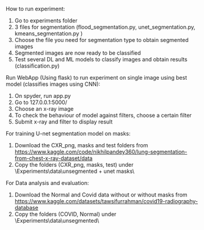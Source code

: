 How to run experiment:
1) Go to experiments folder
2) 3 files for segmentation (flood_segmentation.py, unet_segmentation.py, kmeans_segmentation.py )
3) Choose the file you need for segmentation type to obtain segmented images
4) Segmented images are now ready to be classified
5) Test several DL and ML models to classify images and obtain results (classification.py)
 
Run WebApp (Using flask) to run experiment on single image using best model (classifies images using CNN):
1) On spyder, run app.py
2) Go to 127.0.0.1:5000/
3) Choose an x-ray image
4) To check the behaviour of model against filters, choose a certain filter
5) Submit x-ray and filter to display result

For training U-net segmentation model on masks:
1) Download the CXR_png, masks and test folders from https://www.kaggle.com/code/nikhilpandey360/lung-segmentation-from-chest-x-ray-dataset/data
2) Copy the folders (CXR_png, masks, test) under \Experiments\data\unsegmented + unet masks\ 

For Data analysis and evaluation: 
1) Download the Normal and Covid data without or without masks from https://www.kaggle.com/datasets/tawsifurrahman/covid19-radiography-database
2) Copy the folders (COVID, Normal) under \Experiments\data\unsegmented\
